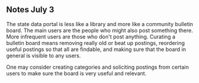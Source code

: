 ## Notes July 3

The state data portal is less like a library and more like a community bulletin board.  The main users are the people who might also post something there.  More infrequent users are those who don't post anything.  Curating a bulletin board means removing really old or beat up postings, reordering useful postings so that all are findable, and making sure that the board in general is visible to any users.

One may consider creating categories and soliciting postings from certain users to make sure the board is very useful and relevant.
